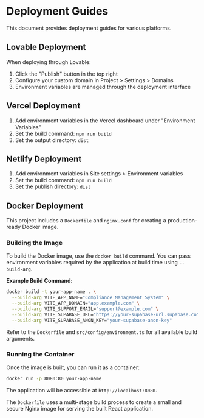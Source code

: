 
# Deployment Guides

This document provides deployment guides for various platforms.

## Lovable Deployment

When deploying through Lovable:

1. Click the "Publish" button in the top right
2. Configure your custom domain in Project > Settings > Domains
3. Environment variables are managed through the deployment interface

## Vercel Deployment

1. Add environment variables in the Vercel dashboard under "Environment Variables"
2. Set the build command: `npm run build`
3. Set the output directory: `dist`

## Netlify Deployment

1. Add environment variables in Site settings > Environment variables
2. Set the build command: `npm run build`
3. Set the publish directory: `dist`

## Docker Deployment

This project includes a `Dockerfile` and `nginx.conf` for creating a production-ready Docker image.

### Building the Image

To build the Docker image, use the `docker build` command. You can pass environment variables required by the application at build time using `--build-arg`.

**Example Build Command:**
```bash
docker build -t your-app-name . \
  --build-arg VITE_APP_NAME="Compliance Management System" \
  --build-arg VITE_APP_DOMAIN="app.example.com" \
  --build-arg VITE_SUPPORT_EMAIL="support@example.com" \
  --build-arg VITE_SUPABASE_URL="https://your-supabase-url.supabase.co" \
  --build-arg VITE_SUPABASE_ANON_KEY="your-supabase-anon-key"
```

Refer to the `Dockerfile` and `src/config/environment.ts` for all available build arguments.

### Running the Container

Once the image is built, you can run it as a container:

```bash
docker run -p 8080:80 your-app-name
```

The application will be accessible at `http://localhost:8080`.

The `Dockerfile` uses a multi-stage build process to create a small and secure Nginx image for serving the built React application.
